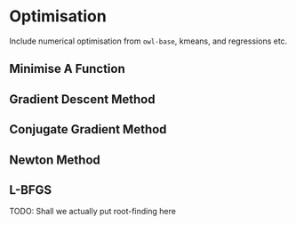 # Optimisation

Include numerical optimisation from `owl-base`, kmeans, and regressions etc.


## Minimise A Function


## Gradient Descent Method


## Conjugate Gradient Method


## Newton Method


## L-BFGS


TODO: Shall we actually put root-finding here
